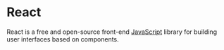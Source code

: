 # React

React is a free and open-source front-end [JavaScript](/wiki/JavaScript) library for building user interfaces based on components.